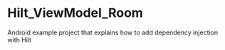 # Hilt_ViewModel_Room
Android example project that explains how to add dependency injection with Hilt
